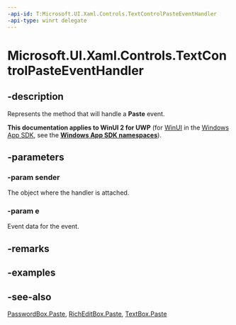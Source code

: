 ```yaml
---
-api-id: T:Microsoft.UI.Xaml.Controls.TextControlPasteEventHandler
-api-type: winrt delegate
---
```

<!-- Delegate syntax.
public delegate void TextControlPasteEventHandler(System.Object sender, Windows.UI.Xaml.Controls.TextControlPasteEventArgs e)
-->
# Microsoft.UI.Xaml.Controls.TextControlPasteEventHandler

## -description
Represents the method that will handle a **Paste** event.

**This documentation applies to WinUI 2 for UWP** (for [WinUI](/windows/apps/winui/winui3/) in the [Windows App SDK](/windows/apps/windows-app-sdk/), see the **[Windows App SDK namespaces](/windows/windows-app-sdk/api/winrt/)**).

## -parameters
### -param sender
The object where the handler is attached.

### -param e
Event data for the event.


## -remarks

## -examples

## -see-also
[PasswordBox.Paste](passwordbox_paste.md), [RichEditBox.Paste](richeditbox_paste.md), [TextBox.Paste](textbox_paste.md)
